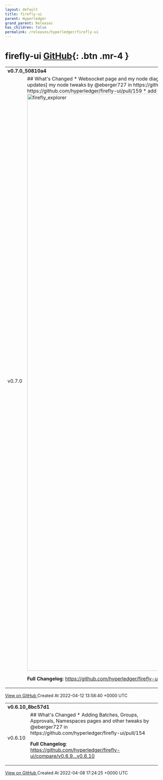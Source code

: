 ```yaml
---
layout: default
title: firefly-ui
parent: Hyperledger
grand_parent: Releases
has_children: false
permalink: /releases/hyperledger/firefly-ui
---
```


# firefly-ui <span class="fs-3 right-align">[GitHub](https://github.com/hyperledger/firefly-ui){: .btn .mr-4 }</span>


<div>
    <table>
        <tr>
            <td colspan="2">
                <b>
                    v0.7.0_50810a4
                </b>
            </td>
        </tr>
        <tr>
            <td>
                <span class="chip">
                    v0.7.0
                </span>
            </td>
            <td>
                ## What's Changed
* Websocket page and my node diagram by @eberger727 in https://github.com/hyperledger/firefly-ui/pull/155
* change histogram tooltip to popover by @shorsher in https://github.com/hyperledger/firefly-ui/pull/156
* [mynode-updates] my node tweaks by @eberger727 in https://github.com/hyperledger/firefly-ui/pull/157
* Data View Accordion by @shorsher in https://github.com/hyperledger/firefly-ui/pull/158
* fix browser back button by @shorsher in https://github.com/hyperledger/firefly-ui/pull/159
* add token pool cache by @shorsher in https://github.com/hyperledger/firefly-ui/pull/160

<img width="1903" alt="firefly_explorer" src="https://user-images.githubusercontent.com/17093033/163002634-5af3fe36-c152-4564-bb2b-474776738504.png">


**Full Changelog**: https://github.com/hyperledger/firefly-ui/compare/v0.6.10...v0.7.0
            </td>
        </tr>
    </table>
    <a href="https://github.com/hyperledger/firefly-ui/releases/tag/v0.7.0" class=".btn">
        View on GitHub
    </a>
    <span class="right-align">
        Created At 2022-04-12 13:58:40 +0000 UTC
    </span>
</div>

<div>
    <table>
        <tr>
            <td colspan="2">
                <b>
                    v0.6.10_8bc57d1
                </b>
            </td>
        </tr>
        <tr>
            <td>
                <span class="chip">
                    v0.6.10
                </span>
            </td>
            <td>
                ## What's Changed
* Adding Batches, Groups, Approvals, Namespaces pages and other tweaks by @eberger727 in https://github.com/hyperledger/firefly-ui/pull/154


**Full Changelog**: https://github.com/hyperledger/firefly-ui/compare/v0.6.9...v0.6.10
            </td>
        </tr>
    </table>
    <a href="https://github.com/hyperledger/firefly-ui/releases/tag/v0.6.10" class=".btn">
        View on GitHub
    </a>
    <span class="right-align">
        Created At 2022-04-08 17:24:25 +0000 UTC
    </span>
</div>

